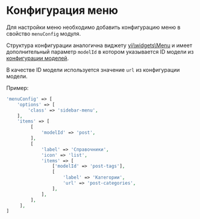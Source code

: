 # Конфигурация меню

Для настройки меню необходимо добавить конфигурацию меню в свойство `menuConfig` модуля.  

Структура конфигурации аналогична виджету [yii\widgets\Menu](http://www.yiiframework.com/doc-2.0/yii-widgets-menu.html) 
и имеет дополнительный параметр `modelId` в котором указывается ID модели из [конфигурации моделей](01-module-models-configuration.md).

В качестве ID модели используется значение `url` из конфигурации модели.

Пример:
```php
'menuConfig' => [
    'options' => [
        'class' => 'sidebar-menu',
    ],
    'items' => [
         [
             'modelId' => 'post',
         ],
         [
             'label' => 'Справочники',
             'icon' => 'list',
             'items' => [
                 ['modelId' => 'post-tags'],
                 [
                     'label' => 'Категории',
                     'url' => 'post-categories',
                 ],
             ],
         ],
     ],
]
```
